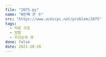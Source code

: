 ```yaml
---
file: "2075.py"
name: "N번째 큰 수"
src: "https://www.acmicpc.net/problem/2075"
tags:
  - 자료 구조
  - 정렬
  - 우선순위 큐
done: false
date: 2021-10-26
---
```

